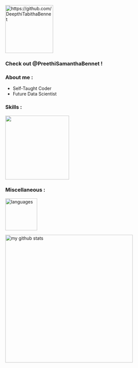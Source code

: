 <p align="left"> <img src="https://komarev.com/ghpvc/?username=DeepthiTabithaBennet" alt="https://github.com/DeepthiTabithaBennet" width="150" /> </p>

### Check out @PreethiSamanthaBennet !

### About me :
* Self-Taught Coder
* Future Data Scientist

### Skills :
<p> <img src="https://user-images.githubusercontent.com/71541429/118394393-22184c00-b662-11eb-9a88-b882e4ba7b30.jpeg" width="200"/> </p>

### Miscellaneous :

<p> <img src="https://github-readme-stats.vercel.app/api/top-langs/?username=DeepthiTabithaBennet&layout=compact&theme=tokyonight" alt="languages" height="100"> </p>

<p> <img src="https://github-readme-stats.vercel.app/api?username=DeepthiTabithaBennet&show_icons=true&theme=tokyonight" alt="my github stats" width="400"/>&nbsp; </p>

<!--
**DeepthiTabithaBennet/DeepthiTabithaBennet** is a ✨ _special_ ✨ repository because its `README.md` (this file) appears on your GitHub profile.

Here are some ideas to get you started:

- 🔭 I’m currently working on ...
- 🌱 I’m currently learning ...
- 👯 I’m looking to collaborate on ...
- 🤔 I’m looking for help with ...
- 💬 Ask me about ...
- 📫 How to reach me: ...
- 😄 Pronouns: ...
- ⚡ Fun fact: ...
-->
